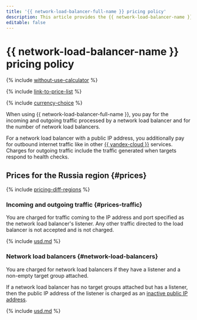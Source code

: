 ```yaml
---
title: '{{ network-load-balancer-full-name }} pricing policy'
description: This article provides the {{ network-load-balancer-name }} pricing policy.
editable: false
---
```


# {{ network-load-balancer-name }} pricing policy

{% include [without-use-calculator](../_includes/pricing/without-use-calculator.md) %}

{% include [link-to-price-list](../_includes/pricing/link-to-price-list.md) %}

{% include [currency-choice](../_includes/pricing/currency-choice.md) %}

When using {{ network-load-balancer-full-name }}, you pay for the incoming and outgoing traffic processed by a network load balancer and for the number of network load balancers.

For a network load balancer with a public IP address, you additionally pay for outbound internet traffic like in other [{{ yandex-cloud }}](../vpc/pricing.md#prices-traffic) services. Charges for outgoing traffic include the traffic generated when targets respond to health checks.


## Prices for the Russia region {#prices}



{% include [pricing-diff-regions](../_includes/pricing-diff-regions.md) %}


### Incoming and outgoing traffic {#prices-traffic}

You are charged for traffic coming to the IP address and port specified as the network load balancer's listener. Any other traffic directed to the load balancer is not accepted and is not charged.




{% include [usd.md](../_pricing/network-load-balancer/usd-traffic.md) %}


### Network load balancers {#network-load-balancers}

You are charged for network load balancers if they have a listener and a non-empty target group attached.

If a network load balancer has no target groups attached but has a listener, then the public IP address of the listener is charged as an [inactive public IP address](../vpc/pricing.md#prices-public-ip).




{% include [usd.md](../_pricing/network-load-balancer/usd-balancer.md) %}
